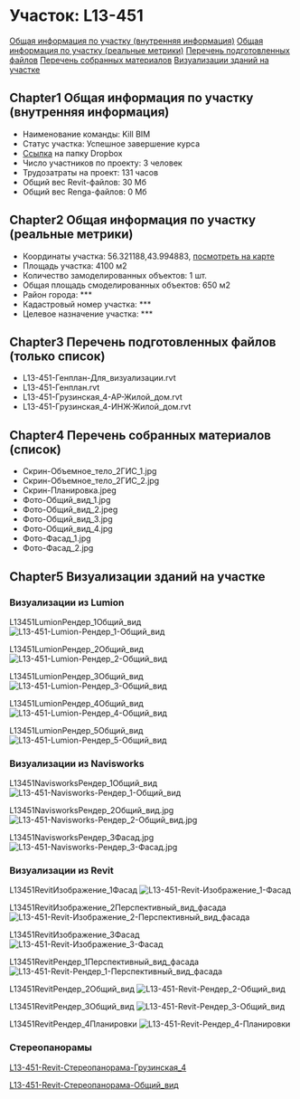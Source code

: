 # Участок: L13-451

[Общая информация по участку (внутренняя информация)](#Chapter1)
[Общая информация по участку (реальные метрики)](#Chapter2)
[Перечень подготовленных файлов](#Chapter3)
[Перечень собранных материалов](#Chapter4)
[Визуализации зданий на участке](#Chapter5)

## <a id="test">Chapter1</a> Общая информация по участку (внутренняя информация)
+ Наименование команды: Kill BIM
+ Статус участка: Успешное завершение курса
+ [Ссылка](https://www.dropbox.com/sh/wvvgv1nw1iqred9/AADf232Eoh9Wx5U4Z3RL6ZmOa/L13_451?dl=0) на папку Dropbox
+ Число участников по проекту: 3 человек
+ Трудозатраты на проект: 131 часов
+ Общий вес Revit-файлов: 30 Мб
+ Общий вес Renga-файлов: 0 Мб
## <a id="test">Chapter2</a> Общая информация по участку (реальные метрики)
+ Координаты участка: 56.321188,43.994883, [посмотреть на карте](yandex.ru/maps/47/nizhny-novgorod/?ll=56.321188%2C43.994883&z=19)
+ Площадь участка: 4100 м2
+ Количество замоделированных объектов: 1 шт.
+ Общая площадь смоделированных объектов: 650 м2
+ Район города: *** 
+ Кадастровый номер участка: *** 
+ Целевое назначение участка: *** 
## <a id="test">Chapter3</a> Перечень подготовленных файлов (только список)
+ L13-451-Генплан-Для_визуализации.rvt
+ L13-451-Генплан.rvt
+ L13-451-Грузинская_4-АР-Жилой_дом.rvt
+ L13-451-Грузинская_4-ИНЖ-Жилой_дом.rvt
## <a id="test">Chapter4</a> Перечень собранных материалов (список)
+ Скрин-Объемное_тело_2ГИС_1.jpg
+ Скрин-Объемное_тело_2ГИС_2.jpg
+ Скрин-Планировка.jpeg
+ Фото-Общий_вид_1.jpg
+ Фото-Общий_вид_2.jpeg
+ Фото-Общий_вид_3.jpg
+ Фото-Общий_вид_4.jpg
+ Фото-Фасад_1.jpg
+ Фото-Фасад_2.jpg
## <a id="test">Chapter5</a> Визуализации зданий на участке
### Визуализации из Lumion
L13451LumionРендер_1Общий_вид
![L13-451-Lumion-Рендер_1-Общий_вид](/Images/L13_451/L13-451-Lumion-Рендер_1-Общий_вид_Compressed.jpg)

L13451LumionРендер_2Общий_вид
![L13-451-Lumion-Рендер_2-Общий_вид](/Images/L13_451/L13-451-Lumion-Рендер_2-Общий_вид_Compressed.jpg)

L13451LumionРендер_3Общий_вид
![L13-451-Lumion-Рендер_3-Общий_вид](/Images/L13_451/L13-451-Lumion-Рендер_3-Общий_вид_Compressed.jpg)

L13451LumionРендер_4Общий_вид
![L13-451-Lumion-Рендер_4-Общий_вид](/Images/L13_451/L13-451-Lumion-Рендер_4-Общий_вид_Compressed.jpg)

L13451LumionРендер_5Общий_вид
![L13-451-Lumion-Рендер_5-Общий_вид](/Images/L13_451/L13-451-Lumion-Рендер_5-Общий_вид_Compressed.jpg)

### Визуализации из Navisworks
L13451NavisworksРендер_1Общий_вид
![L13-451-Navisworks-Рендер_1-Общий_вид](/Images/L13_451/L13-451-Navisworks-Рендер_1-Общий_вид_Compressed.jpg)

L13451NavisworksРендер_2Общий_вид.jpg
![L13-451-Navisworks-Рендер_2-Общий_вид.jpg](/Images/L13_451/L13-451-Navisworks-Рендер_2-Общий_вид.jpg_Compressed.jpg)

L13451NavisworksРендер_3Фасад.jpg
![L13-451-Navisworks-Рендер_3-Фасад.jpg](/Images/L13_451/L13-451-Navisworks-Рендер_3-Фасад.jpg_Compressed.jpg)

### Визуализации из Revit
L13451RevitИзображение_1Фасад
![L13-451-Revit-Изображение_1-Фасад](/Images/L13_451/L13-451-Revit-Изображение_1-Фасад_Compressed.jpg)

L13451RevitИзображение_2Перспективный_вид_фасада
![L13-451-Revit-Изображение_2-Перспективный_вид_фасада](/Images/L13_451/L13-451-Revit-Изображение_2-Перспективный_вид_фасада_Compressed.jpg)

L13451RevitИзображение_3Фасад
![L13-451-Revit-Изображение_3-Фасад](/Images/L13_451/L13-451-Revit-Изображение_3-Фасад_Compressed.jpg)

L13451RevitРендер_1Перспективный_вид_фасада
![L13-451-Revit-Рендер_1-Перспективный_вид_фасада](/Images/L13_451/L13-451-Revit-Рендер_1-Перспективный_вид_фасада_Compressed.jpg)

L13451RevitРендер_2Общий_вид
![L13-451-Revit-Рендер_2-Общий_вид](/Images/L13_451/L13-451-Revit-Рендер_2-Общий_вид_Compressed.jpg)

L13451RevitРендер_3Общий_вид
![L13-451-Revit-Рендер_3-Общий_вид](/Images/L13_451/L13-451-Revit-Рендер_3-Общий_вид_Compressed.jpg)

L13451RevitРендер_4Планировки
![L13-451-Revit-Рендер_4-Планировки](/Images/L13_451/L13-451-Revit-Рендер_4-Планировки_Compressed.jpg)

### Стереопанорамы
[L13-451-Revit-Стереопанорама-Грузинская_4](https://pano.autodesk.com/pano.html?url=jpgs/c6116a11-5731-43f5-88e8-6e88f70facd5&version=2)

[L13-451-Revit-Стереопанорама-Общий_вид](https://d1zjbwmh9kbk11.cloudfront.net/a360-rendering/panorama/pano.html?url=210305/7823/6e622fff)

